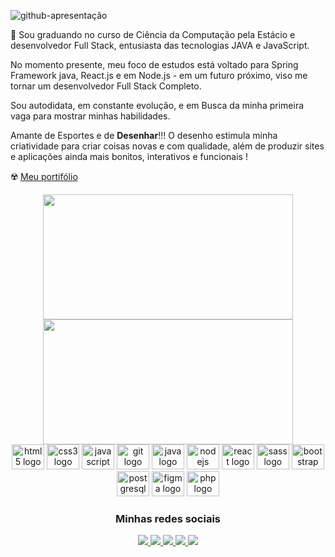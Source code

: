 

![github-apresentação](https://github.com/Dev-nathansilva/Dev-nathansilva/assets/124079997/04017a07-cb49-4068-9c71-fbb3c5c7f560)

🦊 Sou graduando no curso de Ciência da Computação pela Estácio e desenvolvedor Full Stack, entusiasta das tecnologias JAVA e JavaScript.  

No momento presente, meu foco de estudos está voltado para Spring Framework java, React.js e em Node.js - em um futuro próximo, viso me tornar um desenvolvedor Full Stack Completo.

Sou autodidata, em constante evolução, e em Busca da minha primeira vaga para mostrar minhas habilidades.

Amante de Esportes e de **Desenhar**!!! O desenho estimula minha criatividade para criar coisas novas e com qualidade, além de produzir sites e aplicações ainda mais bonitos, interativos e funcionais !

☢️ [Meu portifólio](https://dev-nathansilva.github.io/Portifolio-Nathan/PORTIFOLIO/index.html)

<div align="center"> 
 
 <div>
   <img height="200px" width="400px" src="https://github-readme-stats.vercel.app/api?username=Dev-nathansilva&show_icons=true&include_all_commits=true&count_private=true&hide_border=true&title_color=030EEB&icon_color=030EEB&text_color=c9d1d9&bg_color=0d1117"/>
   <img height="200px" width="400px" src="https://github-readme-stats.vercel.app/api/top-langs/?username=Dev-nathansilva&layout=compact&langs_count=7&hide_border=true&title_color=fff&icon_color=66cc00&text_color=fff&bg_color=0d1117"/>
 </div>

 <img src="https://cdn.jsdelivr.net/gh/devicons/devicon/icons/html5/html5-original.svg" height="40" width="52" alt="html5 logo" />
 <img src="https://cdn.jsdelivr.net/gh/devicons/devicon/icons/css3/css3-original.svg" height="40" width="52" alt="css3 logo" />
 <img src="https://cdn.jsdelivr.net/gh/devicons/devicon/icons/javascript/javascript-original.svg" height="40" width="52" alt="javascript logo" />
 <img src="https://cdn.jsdelivr.net/gh/devicons/devicon/icons/git/git-original.svg" height="40" width="52" alt="git logo" />
 <img src="https://cdn.jsdelivr.net/gh/devicons/devicon/icons/java/java-original.svg" height="40" width="52" alt="java logo" />          
 <img src="https://cdn.jsdelivr.net/gh/devicons/devicon/icons/nodejs/nodejs-original.svg" height="40" width="52" alt="nodejs logo"  />
 <img src="https://cdn.jsdelivr.net/gh/devicons/devicon/icons/react/react-original-wordmark.svg" height="40" width="52" alt="react logo" />
 <img src="https://cdn.jsdelivr.net/gh/devicons/devicon/icons/sass/sass-original.svg" height="40" width="52" alt="sass logo"/> 
 <img src="https://cdn.jsdelivr.net/gh/devicons/devicon/icons/bootstrap/bootstrap-original.svg" height="40" width="52" alt="bootstrap logo"/>
 <img src="https://cdn.jsdelivr.net/gh/devicons/devicon/icons/postgresql/postgresql-original.svg" height="40" width="52" alt="postgresql logo"/>
 <img src="https://cdn.jsdelivr.net/gh/devicons/devicon/icons/figma/figma-original.svg" height="40" width="52" alt="figma logo"/>
 <img src="https://cdn.jsdelivr.net/gh/devicons/devicon/icons/php/php-plain.svg" height="40" width="52" alt="php logo"/>


 ### Minhas redes sociais

  <a href="https://dev-nathansilva.github.io/Portifolio-Nathan/PORTIFOLIO/index.html">
   <img src="https://img.shields.io/badge/website-000000?style=for-the-badge&logo=About.me&logoColor=white" />
 </a>
 <a href="https://www.linkedin.com/in/dev-nathansilva/">
   <img src="https://img.shields.io/badge/LinkedIn-0077B5?style=for-the-badge&logo=linkedin&logoColor=white" />
 </a>
  <a href="https://www.instagram.com/oliveira_nathan1/">
   <img src="https://img.shields.io/badge/Instagram-E4405F?style=for-the-badge&logo=instagram&logoColor=white" />
 </a>
  <a href="https://discord.com/channels/@me">
   <img src="https://img.shields.io/badge/Discord-7289DA?style=for-the-badge&logo=discord&logoColor=white" />
 </a>
 <a href="">
   <img src="https://img.shields.io/badge/WhatsApp-25D366?style=for-the-badge&logo=whatsapp&logoColor=white" />
 </a>


</div>
